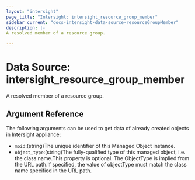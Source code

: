 ```yaml
---
layout: "intersight"
page_title: "Intersight: intersight_resource_group_member"
sidebar_current: "docs-intersight-data-source-resourceGroupMember"
description: |-
A resolved member of a resource group.

---
```


# Data Source: intersight_resource_group_member
A resolved member of a resource group.

## Argument Reference
The following arguments can be used to get data of already created objects in Intersight appliance:
* `moid`:(string)The unique identifier of this Managed Object instance.
* `object_type`:(string)The fully-qualified type of this managed object, i.e. the class name.This property is optional. The ObjectType is implied from the URL path.If specified, the value of objectType must match the class name specified in the URL path.
